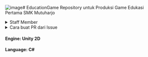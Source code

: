 ![image](https://github.com/Mutuharjo-Game-Development/EducationGame/assets/118568030/f77869c7-93f9-4c0a-839b-c36883fbbf91)# EducationGame
Repository untuk Produksi Game Edukasi Pertama SMK Mutuharjo

<details>
  <summary>Staff Member</summary>
  <br>
  
🎬 **Director** : Yours Truly 

💻 **Programmers** :
- Lead Programmer : Bastiar Ramadan
- Junior Programmer : Apriansyah Yudha Pratama

🎨 **Game Artists** : 
- Character Designer : Ridwan Raehan Ramdhon
- Font and Graphic : Muhammad Zaidan Nabih
- VFX : Abby Wahyu Sadewa
- 3D : Muhammad Rafi Ash-Shiddiqi

♟️ **Level Designer** : 
- Arifin Setya Nugroho

🎧 **Sound Enginer** :
- Muhammad Firdaus 

🧩 **UI UX** :
- Raja Risqulloh B.A
</details>

<details>
  <summary>Cara buat PR dari Issue</summary>
  <br>

1. clone dari branch main ke folder kalian dengan cara ```git clone git@github.com:Mutuharjo-Game-Development/EducationGame.git```
3. Lalu masuk ke foldernya ```cd NamaFolder```
2. Lalu pull new version dari branch staging dengan cara ```git pull origin staging```
4. Ubah work directory kalian, misal mau mengerjakan script di folder Script ```cd Script```
5. Jikalau sudah selesai dengan perkerjaanya, kalian bisa membuat branch baru dengan cara ```git checkout -b namabranch``` contoh nama branch: feat/movement
6. Pastikan kalian sudah berada di branch sesuai yang kalian buat tadi dengan cara ```git branch``` atau ```git status``` untuk melihat status terkini git kalian
7. Lalu kalian bisa push ke branch nya dengan cara ```git add .``` untuk menambah semua perubahan, jangan lupa untuk menuliskan nama commit sesuai apa yang kalian kerjakan misal ```git commit -m 'feat: movement'``` setelah itu kalian bisa push ke nama branch yang kalian buat ```git push origin feat/movement```
8. Setelah itu kalian bisa buat Pull Request dengan meng-compare branch yang kalian buat dengan branch staging, lalu buat Pull Request
9. Tunggu sampai reviewer meng-accept PR kalian
10. Setelah itu, PR nya bisa di merge ke staging
</details> 

#### Engine: Unity 2D

#### Language: C#
